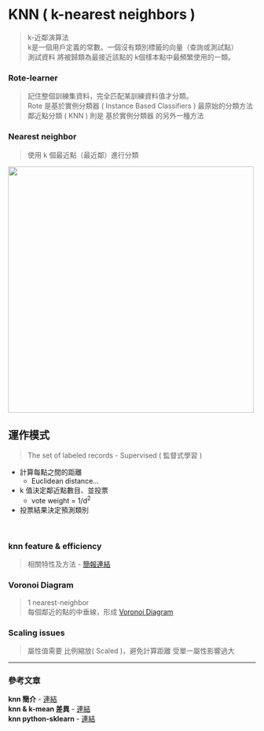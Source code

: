 # KNN ( k-nearest neighbors )
> k-近鄰演算法  
> k是一個用戶定義的常數。一個沒有類別標籤的向量（查詢或測試點）  
> 測試資料 將被歸類為最接近該點的 k個樣本點中最頻繁使用的一類。

### Rote-learner
> 記住整個訓練集資料，完全匹配某訓練資料值才分類。  
> Rote 是基於實例分類器 ( Instance Based Classifiers ) 最原始的分類方法  
> 鄰近點分類 ( KNN ) 則是 基於實例分類器 的另外一種方法


### Nearest neighbor
> 使用 k 個最近點（最近鄰）進行分類

<img src="https://user-images.githubusercontent.com/86312099/125598012-706fe7f0-b3ad-44b1-808d-cc279bf53193.png" width="500px">

## 運作模式
> The set of labeled records - Supervised ( 監督式學習 )

+ 計算每點之間的距離
  + Euclidean distance...
+ k 值決定鄰近點數目、並投票
  + vote weight = 1/d<sup>2</sup>
+ 投票結果決定預測類別

<br>

### knn feature & efficiency
> 相關特性及方法 - [簡報連結](https://github.com/fuhsaio/BDLabNotes/blob/main/src/ch4_knn_issue.pdf)

### Voronoi Diagram
> 1 nearest-neighbor  
> 每個鄰近的點的中垂線，形成 [Voronoi Diagram](http://web.ntnu.edu.tw/~algo/Neighbor.html)

### Scaling issues
> 屬性值需要 比例縮放( Scaled )，避免計算距離 受單一屬性影響過大

---
### 參考文章
**knn 簡介** - [連結](https://pyecontech.com/2020/04/19/knn/)  
**knn & k-mean 差異** - [連結](https://medium.com/chung-yi/ml%E5%85%A5%E9%96%80-%E4%BA%8C%E5%8D%81%E4%B8%80-knn%E8%88%87k-means%E5%B7%AE%E7%95%B0-7dc6ad0227fc)  
**knn python-sklearn** - [連結](https://ithelp.ithome.com.tw/articles/10197110)
